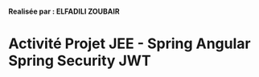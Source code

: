 <h4>Realisée par : ELFADILI ZOUBAIR</h4>
<h1>Activité Projet JEE - Spring Angular Spring Security JWT</h1>

 
 
